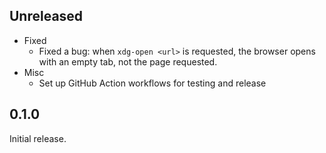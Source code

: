 ## Unreleased

- Fixed
  - Fixed a bug: when `xdg-open <url>` is requested, the browser opens with an empty tab, not the page requested.
- Misc
  - Set up GitHub Action workflows for testing and release

## 0.1.0

Initial release.
